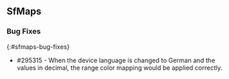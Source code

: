 ## SfMaps

### Bug Fixes
{:#sfmaps-bug-fixes}

* \#295315 - When the device language is changed to German and the values in decimal, the range color mapping would be applied correctly.
